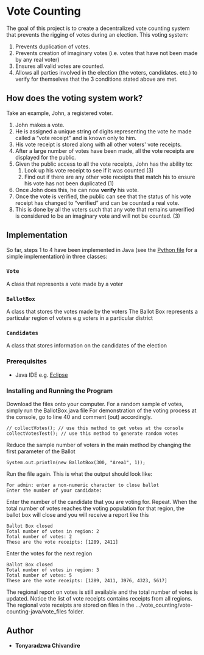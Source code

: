 # Vote Counting

The goal of this project is to create a decentralized vote counting system that prevents the rigging of votes during an election. This voting system:
1. Prevents duplication of votes.
2. Prevents creation of imaginary votes (i.e. votes that have not been made by any real voter)
3. Ensures all valid votes are counted.
4. Allows all parties involved in the election (the voters, candidates. etc.) to verify for themselves that the 3 conditions stated above are met.

## How does the voting system work?
Take an example, John, a registered voter.
1. John makes a vote. 
2. He is assigned a unique string of digits representing the vote he made called a “vote receipt” and is known only to him.
3. His vote receipt is stored along with all other voters' vote receipts.
4. After a large number of votes have been made, all the vote receipts are displayed for the public.
5. Given the public access to all the vote receipts, John has the ability to: 
    1. Look up his vote receipt to see if it was counted (3) 
    2. Find out if there are any other vote receipts that match his to ensure his vote has not been duplicated (1)
6. Once John does this, he can now **verify** his vote.
7. Once the vote is verified, the public can see that the status of his vote receipt has changed to “verified” and can be counted a real vote.
8. This is done by all the voters such that any vote that remains unverified is considered to be an imaginary vote and will not be counted. (3)

## Implementation

So far, steps 1 to 4 have been implemented in Java (see the [Python file](https://github.com/Tonyaradzwa/vote_counting/blob/main/voting_counting_main.py) for a simple implementation) in three classes: 
### `Vote` 
A class that represents a vote made by a voter

### `BallotBox` 
A class that stores the votes made by the voters The Ballot Box represents a particular region of voters e.g voters in a particular district

### `Candidates` 
A class that stores information on the candidates of the election

### Prerequisites

- Java IDE e.g. [Eclipse](https://www.eclipse.org/downloads/packages/)

### Installing and Running the Program

Download the files onto your computer. 
For a random sample of votes, simply run the BallotBox.java file
For demonstration of the voting process at the console, go to line 40 and comment (out) accordingly.
	
	// collectVotes(); // use this method to get votes at the console	
	collectVotesTest(); // use this method to generate random votes

Reduce the sample number of voters in the main method by changing the first parameter of the Ballot

    System.out.println(new BallotBox(300, "Area1", 1));
    
Run the file again. 
This is what the output should look like:

    For admin: enter a non-numeric character to close ballot 
    Enter the number of your candidate: 

Enter the number of the candidate that you are voting for. Repeat.
When the total number of votes reaches the voting population for that region, the ballot box will close and you will receive a report like this

    Ballot Box closed
    Total number of votes in region: 2
    Total number of votes: 2
    These are the vote receipts: [1289, 2411]
    
Enter the votes for the next region

    Ballot Box closed
    Total number of votes in region: 3
    Total number of votes: 5
    These are the vote receipts: [1289, 2411, 3976, 4323, 5617]

The regional report on votes is still available and the total number of votes is updated. Notice the list of vote receipts contains receipts from all regions. The regional vote receipts are stored on files in the .../vote_counting/vote-counting-java/vote_files folder.

## Author

  - **Tonyaradzwa Chivandire**
